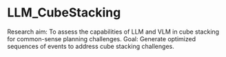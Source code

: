 # LLM_CubeStacking
Research aim: To assess the capabilities of LLM and VLM in cube stacking for common-sense planning challenges. Goal: Generate optimized sequences of events to address cube stacking challenges.
